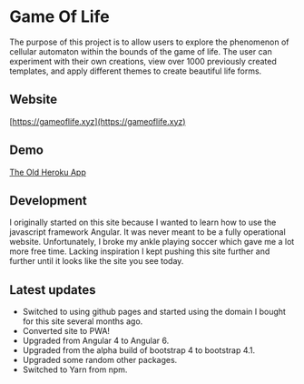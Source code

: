 # Game Of Life

The purpose of this project is to allow users to explore the phenomenon of cellular automaton within the bounds of the game of life. The user can experiment with their own creations, view over 1000 previously created templates, and apply different themes to create beautiful life forms.

## Website

[https://gameoflife.xyz](https://gameoflife.xyz)

## Demo

[The Old Heroku App](http://gameoflife87.herokuapp.com/)

## Development
I originally started on this site because I wanted to learn how to use the javascript framework Angular. It was never meant to be a fully operational website. Unfortunately, I broke my ankle playing soccer which gave me a lot more free time. Lacking inspiration I kept pushing this site further and further until it looks like the site you see today.

## Latest updates
* Switched to using github pages and started using the domain I bought for this site several months ago.
* Converted site to PWA!
* Upgraded from Angular 4 to Angular 6.
* Upgraded from the alpha build of bootstrap 4 to bootstrap 4.1.
* Upgraded some random other packages.
* Switched to Yarn from npm.

